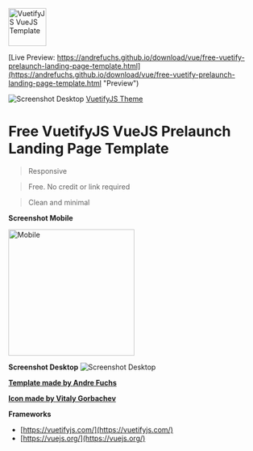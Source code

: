

<a href="https://andrefuchs.github.io/download/vue/free-vuetify-prelaunch-landing-page-template.html"><img src="https://andrefuchs.github.io/download/vue/rocket.svg" height="75" title="Free VuetifyJS VueJS Prelaunch Landing Page Template" alt="VuetifyJS VueJS Template"></a>

[Live Preview: https://andrefuchs.github.io/download/vue/free-vuetify-prelaunch-landing-page-template.html](https://andrefuchs.github.io/download/vue/free-vuetify-prelaunch-landing-page-template.html "Preview")

![Screenshot Desktop](https://andrefuchs.github.io/download/vue/desktop-free-vuetify-prelaunch-landing-page-template.png)
[VuetifyJS Theme](https://andrefuchs.github.io/download/vue/free-vuetify-prelaunch-landing-page-template.html)

# Free VuetifyJS VueJS Prelaunch Landing Page Template

> Responsive

> Free. No credit or link required

> Clean and minimal

**Screenshot Mobile**

<img src="https://andrefuchs.github.io/download/vue/mobile-free-vuetify-prelaunch-landing-page-template.png" alt="Mobile" width="250"/>

**Screenshot Desktop**
![Screenshot Desktop](https://andrefuchs.github.io/download/vue/desktop-free-vuetify-prelaunch-landing-page-template.png)



[**Template made by Andre Fuchs**](https://andrefuchs.github.io/)

[**Icon made by Vitaly Gorbachev**](https://www.flaticon.com/authors/vitaly-gorbachev)

**Frameworks**
 - [https://vuetifyjs.com/](https://vuetifyjs.com/)
 - [https://vuejs.org/](https://vuejs.org/)
